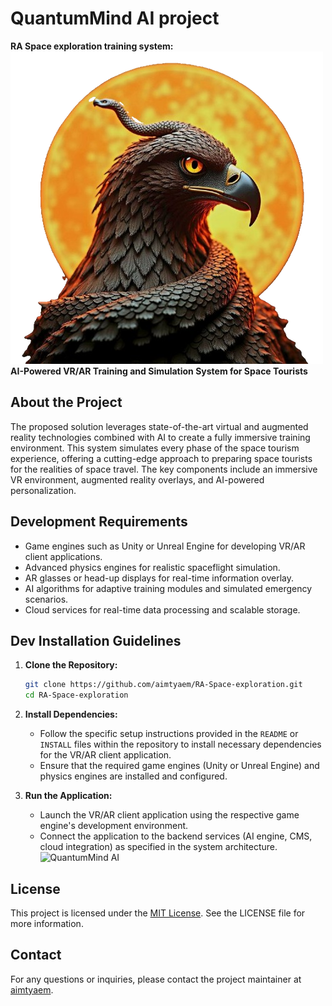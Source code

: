 # QuantumMind AI project
**RA Space exploration training system:**
![RA Logo](img/Logo.png)
 **AI-Powered VR/AR Training and Simulation System for Space Tourists**

## About the Project

The proposed solution leverages state-of-the-art virtual and augmented reality technologies combined with AI to create a fully immersive training environment. This system simulates every phase of the space tourism experience, offering a cutting-edge approach to preparing space tourists for the realities of space travel. The key components include an immersive VR environment, augmented reality overlays, and AI-powered personalization.

## Development Requirements

- Game engines such as Unity or Unreal Engine for developing VR/AR client applications.
- Advanced physics engines for realistic spaceflight simulation.
- AR glasses or head-up displays for real-time information overlay.
- AI algorithms for adaptive training modules and simulated emergency scenarios.
- Cloud services for real-time data processing and scalable storage.

## Dev Installation Guidelines

1. **Clone the Repository:**
   ```bash
   git clone https://github.com/aimtyaem/RA-Space-exploration.git
   cd RA-Space-exploration
   ```

2. **Install Dependencies:**
   - Follow the specific setup instructions provided in the `README` or `INSTALL` files within the repository to install necessary dependencies for the VR/AR client application.
   - Ensure that the required game engines (Unity or Unreal Engine) and physics engines are installed and configured.

3. **Run the Application:**
   - Launch the VR/AR client application using the respective game engine's development environment.
   - Connect the application to the backend services (AI engine, CMS, cloud integration) as specified in the system architecture.
![QuantumMind AI](quantummindai.gif)

## License

This project is licensed under the [MIT License](https://opensource.org/licenses/MIT). See the LICENSE file for more information.

## Contact

For any questions or inquiries, please contact the project maintainer at [aimtyaem](https://github.com/aimtyaem).
